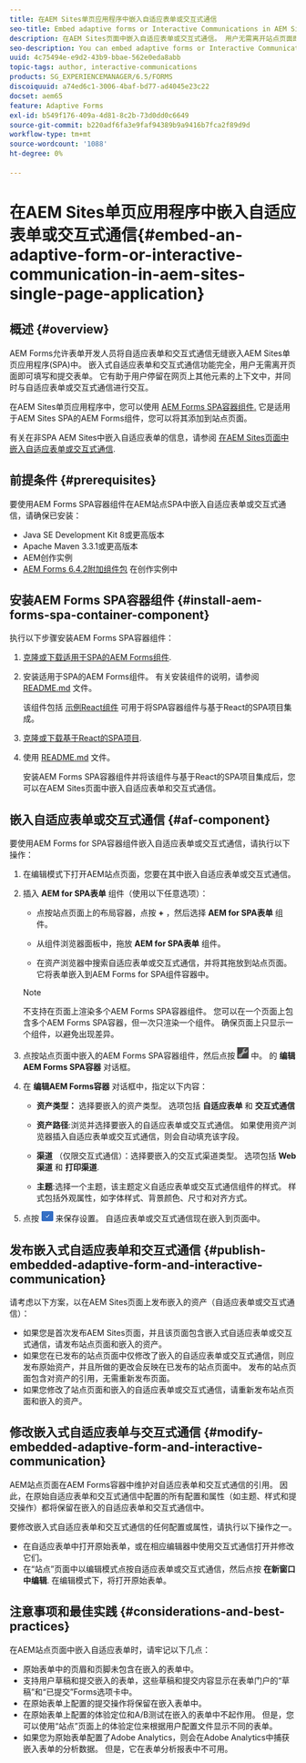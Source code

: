 ```yaml
---
title: 在AEM Sites单页应用程序中嵌入自适应表单或交互式通信
seo-title: Embed adaptive forms or Interactive Communications in AEM Sites pages
description: 在AEM Sites页面中嵌入自适应表单或交互式通信。 用户无需离开站点页面即可填写和提交表单。
seo-description: You can embed adaptive forms or Interactive Communication in AEM Sites pages. Users can fill and submit forms without leaving the Sites page.
uuid: 4c75494e-e9d2-43b9-bbae-562e0eda8abb
topic-tags: author, interactive-communications
products: SG_EXPERIENCEMANAGER/6.5/FORMS
discoiquuid: a74ed6c1-3006-4baf-bd77-ad4045e23c22
docset: aem65
feature: Adaptive Forms
exl-id: b549f176-409a-4d81-8c2b-73d0dd0c6649
source-git-commit: b220adf6fa3e9faf94389b9a9416b7fca2f89d9d
workflow-type: tm+mt
source-wordcount: '1088'
ht-degree: 0%

---
```


# 在AEM Sites单页应用程序中嵌入自适应表单或交互式通信{#embed-an-adaptive-form-or-interactive-communication-in-aem-sites-single-page-application}

## 概述 {#overview}

AEM Forms允许表单开发人员将自适应表单和交互式通信无缝嵌入AEM Sites单页应用程序(SPA)中。 嵌入式自适应表单和交互式通信功能完全，用户无需离开页面即可填写和提交表单。 它有助于用户停留在网页上其他元素的上下文中，并同时与自适应表单或交互式通信进行交互。

在AEM Sites单页应用程序中，您可以使用 [AEM Forms SPA容器组件](../../forms/using/embed-adaptive-form-aem-sites-spa.md#af-component)[.](../../forms/using/embed-adaptive-form-aem-sites-spa.md#af-component) 它是适用于AEM Sites SPA的AEM Forms组件，您可以将其添加到站点页面。

有关在非SPA AEM Sites中嵌入自适应表单的信息，请参阅 [在AEM Sites页面中嵌入自适应表单或交互式通信](/help/forms/using/embed-adaptive-form-aem-sites.md).

## 前提条件 {#prerequisites}

要使用AEM Forms SPA容器组件在AEM站点SPA中嵌入自适应表单或交互式通信，请确保已安装：

* Java SE Development Kit 8或更高版本
* Apache Maven 3.3.1或更高版本
* AEM创作实例
* [AEM Forms 6.4.2附加组件包](https://helpx.adobe.com/cn/aem-forms/kb/aem-forms-releases.html) 在创作实例中

## 安装AEM Forms SPA容器组件 {#install-aem-forms-spa-container-component}

执行以下步骤安装AEM Forms SPA容器组件：

1. [克隆或下载适用于SPA的AEM Forms组件](https://github.com/Adobe-Marketing-Cloud/aem-forms/tree/master/forms-spa).
1. 安装适用于SPA的AEM Forms组件。 有关安装组件的说明，请参阅 [README.md](https://github.com/Adobe-Marketing-Cloud/aem-forms/tree/master/forms-spa#aem-form-component) 文件。

   该组件包括 [示例React组件](https://github.com/Adobe-Marketing-Cloud/aem-forms/tree/master/forms-spa/react-component) 可用于将SPA容器组件与基于React的SPA项目集成。

1. [克隆或下载基于React的SPA项目](https://github.com/adobe/aem-sample-we-retail-journal).
1. 使用 [README.md](https://github.com/Adobe-Marketing-Cloud/aem-forms/tree/master/forms-spa/react-component#aem-form-react-component-for-spa---editor) 文件。

   安装AEM Forms SPA容器组件并将该组件与基于React的SPA项目集成后，您可以在AEM Sites页面中嵌入自适应表单和交互式通信。

## 嵌入自适应表单或交互式通信 {#af-component}

要使用AEM Forms for SPA容器组件嵌入自适应表单或交互式通信，请执行以下操作：

1. 在编辑模式下打开AEM站点页面，您要在其中嵌入自适应表单或交互式通信。
1. 插入 **AEM for SPA表单** 组件（使用以下任意选项）：

   * 点按站点页面上的布局容器，点按 **+** ，然后选择 **AEM for SPA表单** 组件。

   * 从组件浏览器面板中，拖放 **AEM for SPA表单** 组件。
   * 在资产浏览器中搜索自适应表单或交互式通信，并将其拖放到站点页面。 它将表单嵌入到AEM Forms for SPA组件容器中。

   >[!NOTE]
   >
   >不支持在页面上渲染多个AEM Forms SPA容器组件。 您可以在一个页面上包含多个AEM Forms SPA容器，但一次只渲染一个组件。 确保页面上只显示一个组件，以避免出现差异。

1. 点按站点页面中嵌入的AEM Forms SPA容器组件，然后点按 ![settings_icon](assets/settings_icon.png) 中。 的 **编辑AEM Forms SPA容器** 对话框。
1. 在 **编辑AEM Forms容器** 对话框中，指定以下内容：

   * **资产类型：** 选择要嵌入的资产类型。 选项包括 **自适应表单** 和 **交互式通信**

   * **资产路径**:浏览并选择要嵌入的自适应表单或交互式通信。 如果使用资产浏览器插入自适应表单或交互式通信，则会自动填充该字段。
   * **渠道** （仅限交互式通信）：选择要嵌入的交互式渠道类型。 选项包括 **Web渠道** 和 **打印渠道**.

   * **主题**:选择一个主题，该主题定义自适应表单或交互式通信组件的样式。 样式包括外观属性，如字体样式、背景颜色、尺寸和对齐方式。

1. 点按 ![done_icon](assets/done_icon.png) 来保存设置。 自适应表单或交互式通信现在嵌入到页面中。

## 发布嵌入式自适应表单和交互式通信 {#publish-embedded-adaptive-form-and-interactive-communication}

请考虑以下方案，以在AEM Sites页面上发布嵌入的资产（自适应表单或交互式通信）：

* 如果您是首次发布AEM Sites页面，并且该页面包含嵌入式自适应表单或交互式通信，请发布站点页面和嵌入的资产。
* 如果您在已发布的站点页面中仅修改了嵌入的自适应表单或交互式通信，则应发布原始资产，并且所做的更改会反映在已发布的站点页面中。 发布的站点页面包含对资产的引用，无需重新发布页面。
* 如果您修改了站点页面和嵌入的自适应表单或交互式通信，请重新发布站点页面和嵌入的资产。

## 修改嵌入式自适应表单与交互式通信 {#modify-embedded-adaptive-form-and-interactive-communication}

AEM站点页面在AEM Forms容器中维护对自适应表单和交互式通信的引用。 因此，在原始自适应表单和交互式通信中配置的所有配置和属性（如主题、样式和提交操作）都将保留在嵌入的自适应表单和交互式通信中。

要修改嵌入式自适应表单和交互式通信的任何配置或属性，请执行以下操作之一。

* 在自适应表单中打开原始表单，或在相应编辑器中使用交互式通信打开并修改它们。
* 在“站点”页面中以编辑模式点按自适应表单或交互式通信，然后点按 **在新窗口中编辑**. 在编辑模式下，将打开原始表单。

## 注意事项和最佳实践 {#considerations-and-best-practices}

在AEM站点页面中嵌入自适应表单时，请牢记以下几点：

* 原始表单中的页眉和页脚未包含在嵌入的表单中。
* 支持用户草稿和提交嵌入的表单，这些草稿和提交内容显示在表单门户的“草稿”和“已提交”Forms选项卡中。
* 在原始表单上配置的提交操作将保留在嵌入表单中。
* 在原始表单上配置的体验定位和A/B测试在嵌入的表单中不起作用。 但是，您可以使用“站点”页面上的体验定位来根据用户配置文件显示不同的表单。
* 如果您为原始表单配置了Adobe Analytics，则会在Adobe Analytics中捕获嵌入表单的分析数据。 但是，它在表单分析报表中不可用。
